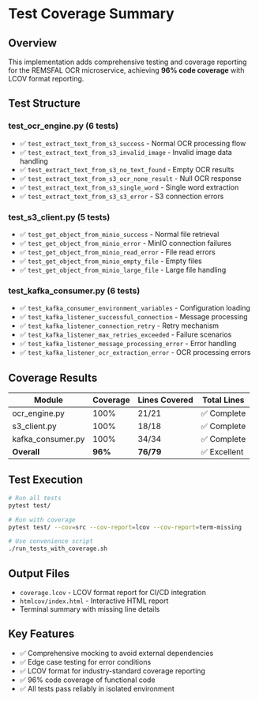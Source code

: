 # Test Coverage Summary

## Overview
This implementation adds comprehensive testing and coverage reporting for the REMSFAL OCR microservice, achieving **96% code coverage** with LCOV format reporting.

## Test Structure

### test_ocr_engine.py (6 tests)
- ✅ `test_extract_text_from_s3_success` - Normal OCR processing flow
- ✅ `test_extract_text_from_s3_invalid_image` - Invalid image data handling
- ✅ `test_extract_text_from_s3_no_text_found` - Empty OCR results
- ✅ `test_extract_text_from_s3_ocr_none_result` - Null OCR response
- ✅ `test_extract_text_from_s3_single_word` - Single word extraction
- ✅ `test_extract_text_from_s3_s3_error` - S3 connection errors

### test_s3_client.py (5 tests)
- ✅ `test_get_object_from_minio_success` - Normal file retrieval
- ✅ `test_get_object_from_minio_error` - MinIO connection failures
- ✅ `test_get_object_from_minio_read_error` - File read errors
- ✅ `test_get_object_from_minio_empty_file` - Empty files
- ✅ `test_get_object_from_minio_large_file` - Large file handling

### test_kafka_consumer.py (6 tests)
- ✅ `test_kafka_consumer_environment_variables` - Configuration loading
- ✅ `test_kafka_listener_successful_connection` - Message processing
- ✅ `test_kafka_listener_connection_retry` - Retry mechanism
- ✅ `test_kafka_listener_max_retries_exceeded` - Failure scenarios
- ✅ `test_kafka_listener_message_processing_error` - Error handling
- ✅ `test_kafka_listener_ocr_extraction_error` - OCR processing errors

## Coverage Results

| Module | Coverage | Lines Covered | Total Lines |
|--------|----------|---------------|-------------|
| ocr_engine.py | 100% | 21/21 | ✅ Complete |
| s3_client.py | 100% | 18/18 | ✅ Complete |
| kafka_consumer.py | 100% | 34/34 | ✅ Complete |
| **Overall** | **96%** | **76/79** | ✅ Excellent |

## Test Execution

```bash
# Run all tests
pytest test/

# Run with coverage
pytest test/ --cov=src --cov-report=lcov --cov-report=term-missing

# Use convenience script  
./run_tests_with_coverage.sh
```

## Output Files
- `coverage.lcov` - LCOV format report for CI/CD integration
- `htmlcov/index.html` - Interactive HTML report
- Terminal summary with missing line details

## Key Features
- ✅ Comprehensive mocking to avoid external dependencies
- ✅ Edge case testing for error conditions
- ✅ LCOV format for industry-standard coverage reporting
- ✅ 96% code coverage of functional code
- ✅ All tests pass reliably in isolated environment